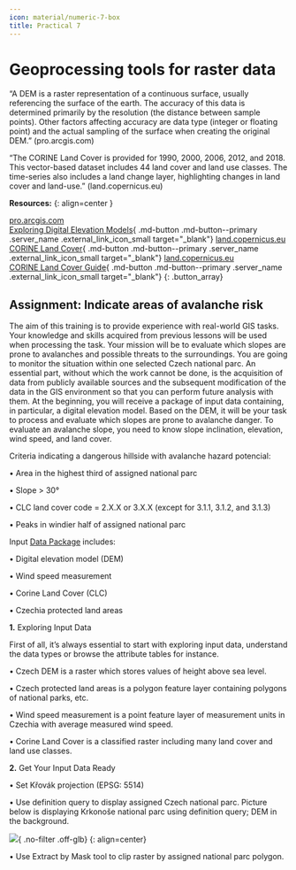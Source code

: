 ```yaml
---
icon: material/numeric-7-box
title: Practical 7
---
```


# Geoprocessing tools for raster data

“A DEM is a raster representation of a continuous surface, usually referencing the surface of the earth. The accuracy of this data is determined primarily by the resolution (the distance between sample points). Other factors affecting accuracy are data type (integer or floating point) and the actual sampling of the surface when creating the original DEM.” (pro.arcgis.com)

“The CORINE Land Cover is provided for 1990, 2000, 2006, 2012, and 2018. This vector-based dataset includes 44 land cover and land use classes. The time-series also includes a land change layer, highlighting changes in land cover and land-use.” (land.copernicus.eu)

__Resources:__
{: align=center }

[<span>pro.arcgis.com</span><br>Exploring Digital Elevation Models](https://pro.arcgis.com/en/pro-app/latest/tool-reference/spatial-analyst/exploring-digital-elevation-models.htm){ .md-button .md-button--primary .server_name .external_link_icon_small target="_blank"}
[<span>land.copernicus.eu</span><br>CORINE Land Cover](https://land.copernicus.eu/pan-european/corine-land-cover){ .md-button .md-button--primary .server_name .external_link_icon_small target="_blank"}
[<span>land.copernicus.eu</span><br>CORINE Land Cover Guide](https://land.copernicus.eu/user-corner/technical-library/corine-land-cover-nomenclature-guidelines/html){ .md-button .md-button--primary .server_name .external_link_icon_small target="_blank"}
{: .button_array}

## Assignment: Indicate areas of avalanche risk
The aim of this training is to provide experience with real-world GIS tasks. Your knowledge and skills acquired from previous lessons will be used when processing the task.
Your mission will be to evaluate which slopes are prone to avalanches and possible threats to the surroundings. You are going to monitor the situation within one selected Czech national parc.
An essential part, without which the work cannot be done, is the acquisition of data from publicly available sources and the subsequent modification of the data in the GIS environment so that you can perform future analysis with them. At the beginning, you will receive a package of input data containing, in particular, a digital elevation model. Based on the DEM, it will be your task to process and evaluate which slopes are prone to avalanche danger. To evaluate an avalanche slope, you need to know slope inclination, elevation, wind speed, and land cover.

Criteria indicating a dangerous hillside with avalanche hazard potencial:

•	Area in the highest third of assigned national parc

•	Slope > 30°

•	CLC land cover code = 2.X.X or 3.X.X (except for 3.1.1, 3.1.2, and 3.1.3)

•	Peaks in windier half of assigned national parc

Input [Data Package](/docs/assets/cviceni7/AvalancheRisk.gdb.zip) includes:

•	Digital elevation model (DEM)

•	Wind speed measurement

•	Corine Land Cover (CLC)

•	Czechia protected land areas


**1.** Exploring Input Data

First of all, it’s always essential to start with exploring input data, understand the data types or browse the attribute tables for instance.

•	Czech DEM is a raster which stores values of height above sea level.

•	Czech protected land areas is a polygon feature layer containing polygons of national parks, etc.

•	Wind speed measurement is a point feature layer of measurement units in Czechia with average measured wind speed.

•	Corine Land Cover is a classified raster including many land cover and land use classes.

**2.** Get Your Input Data Ready

•	Set Křovák projection (EPSG: 5514)

•	Use definition query to display assigned Czech national parc. Picture below is displaying Krkonoše national parc using definition query; DEM in the background.

![](../assets/cviceni7/Obrázek1){ .no-filter .off-glb}
{: align=center}
 
•	Use Extract by Mask tool to clip raster by assigned national parc polygon.


